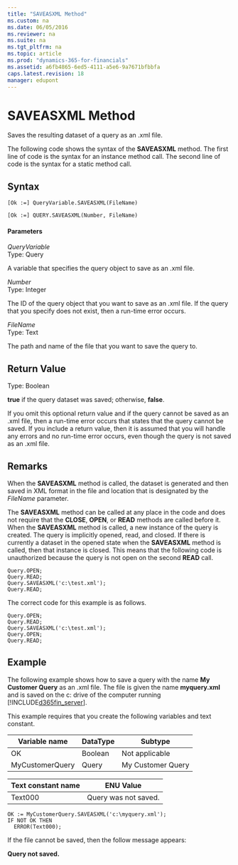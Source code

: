```yaml
---
title: "SAVEASXML Method"
ms.custom: na
ms.date: 06/05/2016
ms.reviewer: na
ms.suite: na
ms.tgt_pltfrm: na
ms.topic: article
ms.prod: "dynamics-365-for-financials"
ms.assetid: a6fb4865-6ed5-4111-a5e6-9a7671bfbbfa
caps.latest.revision: 18
manager: edupont
---
```

# SAVEASXML Method
Saves the resulting dataset of a query as an .xml file.  

 The following code shows the syntax of the **SAVEASXML** method. The first line of code is the syntax for an instance method call. The second line of code is the syntax for a static method call.  

## Syntax  

```  
[Ok :=] QueryVariable.SAVEASXML(FileName)  
```  

```  
[Ok :=] QUERY.SAVEASXML(Number, FileName)  
```  

#### Parameters  
 *QueryVariable*  
 Type: Query  

 A variable that specifies the query object to save as an .xml file.  

 *Number*  
 Type: Integer  

 The ID of the query object that you want to save as an .xml file. If the query that you specify does not exist, then a run-time error occurs.  

 *FileName*  
 Type: Text  

 The path and name of the file that you want to save the query to.  

## Return Value  
 Type: Boolean  

 **true** if the query dataset was saved; otherwise, **false**.  

 If you omit this optional return value and if the query cannot be saved as an .xml file, then a run-time error occurs that states that the query cannot be saved. If you include a return value, then it is assumed that you will handle any errors and no run-time error occurs, even though the query is not saved as an .xml file.  

## Remarks  
 When the **SAVEASXML** method is called, the dataset is generated and then saved in XML format in the file and location that is designated by the *FileName* parameter.  

 The **SAVEASXML** method can be called at any place in the code and does not require that the **CLOSE**, **OPEN**, or **READ** methods are called before it. When the **SAVEASXML** method is called, a new instance of the query is created. The query is implicitly opened, read, and closed. If there is currently a dataset in the opened state when the **SAVEASXML** method is called, then that instance is closed. This means that the following code is unauthorized because the query is not open on the second **READ** call.  

```  
Query.OPEN;  
Query.READ;  
Query.SAVEASXML('c:\test.xml');  
Query.READ;   
```  

 The correct code for this example is as follows.  

```  
Query.OPEN;  
Query.READ;  
Query.SAVEASXML('c:\test.xml');  
Query.OPEN;  
Query.READ;   
```  

## Example  
 The following example shows how to save a query with the name **My Customer Query** as an .xml file. The file is given the name **myquery.xml** and is saved on the c: drive of the computer running [!INCLUDE[d365fin_server](../includes/d365fin_server_md.md)].  

 This example requires that you create the following variables and text constant.  

|Variable name|DataType|Subtype|  
|-------------------|--------------|-------------|  
|OK|Boolean|Not applicable|  
|MyCustomerQuery|Query|My Customer Query|  

|Text constant name|ENU Value|  
|------------------------|---------------|  
|Text000|Query was not saved.|  

```  
OK := MyCustomerQuery.SAVEASXML('c:\myquery.xml');  
IF NOT OK THEN  
  ERROR(Text000);  
```  

 If the file cannot be saved, then the follow message appears:  

 **Query not saved.**

